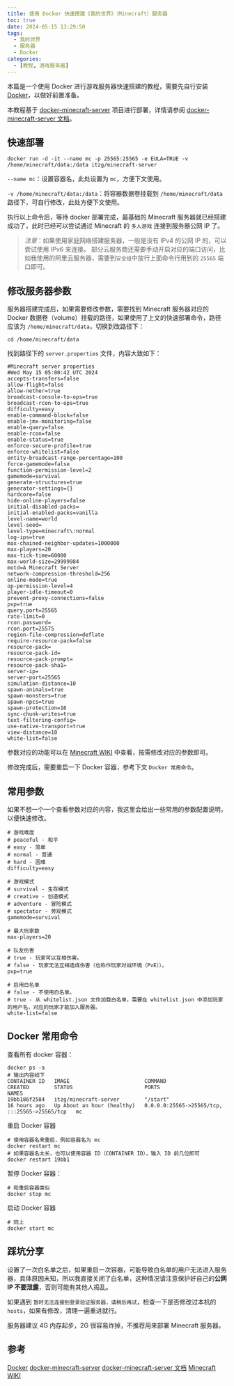 ```yaml
---
title: 使用 Docker 快速搭建《我的世界》（Minecraft）服务器
toc: true
date: 2024-05-15 13:29:50
tags:
  - 我的世界
  - 服务器
  - Docker
categories:
  - [教程, 游戏服务器]
---
```

本篇是一个使用 Docker 进行游戏服务器快速搭建的教程，需要先自行安装 [Docker](https://docs.docker.com/engine/install/)，以做好前置准备。

本教程基于 [docker-minecraft-server](https://github.com/itzg/docker-minecraft-server) 项目进行部署，详情请参阅 [docker-minecraft-server 文档](https://docker-minecraft-server.readthedocs.io/en/latest/)。

## 快速部署

```shell
docker run -d -it --name mc -p 25565:25565 -e EULA=TRUE -v /home/minecraft/data:/data itzg/minecraft-server
```

`--name mc`：设置容器名，此处设置为 `mc`，方便下文使用。

`-v /home/minecraft/data:/data`：将容器数据卷挂载到 `/home/minecraft/data` 路径下，可自行修改，此处方便下文使用。

执行以上命令后，等待 docker 部署完成，最基础的 Minecraft 服务器就已经搭建成功了，此时已经可以尝试通过 Minecraft 的 `多人游戏` 连接到服务器公网 IP 了。

> _注意_：如果使用家庭网络搭建服务器，一般是没有 IPv4 的公网 IP 的，可以尝试使用 IPv6 来连接。
> 部分云服务商还需要手动开启对应的端口访问，比如我使用的阿里云服务器，需要到`安全组`中放行上面命令行用到的 `25565` 端口即可。

## 修改服务器参数

服务器搭建完成后，如果需要修改参数，需要找到 Minecraft 服务器对应的 Docker 数据卷（volume）挂载的路径，如果使用了上文的快速部署命令，路径应该为 `/home/minecraft/data`，切换到改路径下：

```shell
cd /home/minecraft/data
```

找到路径下的 `server.properties` 文件，内容大致如下：

```properties
#Minecraft server properties
#Wed May 15 05:00:42 UTC 2024
accepts-transfers=false
allow-flight=false
allow-nether=true
broadcast-console-to-ops=true
broadcast-rcon-to-ops=true
difficulty=easy
enable-command-block=false
enable-jmx-monitoring=false
enable-query=false
enable-rcon=false
enable-status=true
enforce-secure-profile=true
enforce-whitelist=false
entity-broadcast-range-percentage=100
force-gamemode=false
function-permission-level=2
gamemode=survival
generate-structures=true
generator-settings={}
hardcore=false
hide-online-players=false
initial-disabled-packs=
initial-enabled-packs=vanilla
level-name=world
level-seed=
level-type=minecraft\:normal
log-ips=true
max-chained-neighbor-updates=1000000
max-players=20
max-tick-time=60000
max-world-size=29999984
motd=A Minecraft Server
network-compression-threshold=256
online-mode=true
op-permission-level=4
player-idle-timeout=0
prevent-proxy-connections=false
pvp=true
query.port=25565
rate-limit=0
rcon.password=
rcon.port=25575
region-file-compression=deflate
require-resource-pack=false
resource-pack=
resource-pack-id=
resource-pack-prompt=
resource-pack-sha1=
server-ip=
server-port=25565
simulation-distance=10
spawn-animals=true
spawn-monsters=true
spawn-npcs=true
spawn-protection=16
sync-chunk-writes=true
text-filtering-config=
use-native-transport=true
view-distance=10
white-list=false
```

参数对应的功能可以在 [Minecraft WIKI](https://zh.minecraft.wiki/w/Server.properties) 中查看，按需修改对应的参数即可。

修改完成后，需要重启一下 Docker 容器，参考下文 `Docker 常用命令`。

## 常用参数

如果不想一个一个查看参数对应的内容，我这里会给出一些常用的参数配置说明，以便快速修改。

```properties
# 游戏难度
# peaceful - 和平
# easy - 简单
# normal - 普通
# hard - 困难
difficulty=easy

# 游戏模式
# survival - 生存模式
# creative - 创造模式
# adventure - 冒险模式
# spectator - 旁观模式
gamemode=survival

# 最大玩家数
max-players=20

# 队友伤害
# true - 玩家可以互相伤害。
# false - 玩家无法互相造成伤害（也称作玩家对战环境（PvE））。
pvp=true

# 启用白名单
# false - 不使用白名单。
# true - 从 whitelist.json 文件加载白名单，需要在 whitelist.json 中添加玩家的用户名，对应的玩家才能加入服务器。
white-list=false
```

## Docker 常用命令

查看所有 docker 容器：

```shell
docker ps -a
# 输出内容如下
CONTAINER ID   IMAGE                        COMMAND                   CREATED        STATUS                       PORTS                                           NAMES
19bb186f2584   itzg/minecraft-server        "/start"                  16 hours ago   Up About an hour (healthy)   0.0.0.0:25565->25565/tcp, :::25565->25565/tcp   mc
```

重启 Docker 容器

```shell
# 使用容器名来重启，例如容器名为 mc
docker restart mc
# 如果容器名太长，也可以使用容器 ID（CONTAINER ID），输入 ID 前几位即可
docker restart 19bb1
```

暂停 Docker 容器：

```shell
# 和重启容器类似
docker stop mc
```

启动 Docker 容器

```shell
# 同上
docker start mc
```

## 踩坑分享

设置了一次白名单之后，如果重启一次容器，可能导致白名单的用户无法进入服务器，具体原因未知，所以我直接关闭了白名单，这种情况请注意保护好自己的**公网 IP 不要泄露**，否则可能有其他人捣乱。

如果遇到 `暂时无法连接到登录验证服务器，请稍后再试`，检查一下是否修改过本机的 `hosts`，如果有修改，清理一遍重进就行。

服务器建议 4G 内存起步，2G 很容易炸掉，不推荐用来部署 Minecraft 服务器。

## 参考

[Docker](https://docs.docker.com/engine/install/)
[docker-minecraft-server](https://github.com/itzg/docker-minecraft-server)
[docker-minecraft-server 文档](https://docker-minecraft-server.readthedocs.io/en/latest/)
[Minecraft WIKI](https://zh.minecraft.wiki/w/Server.properties)
